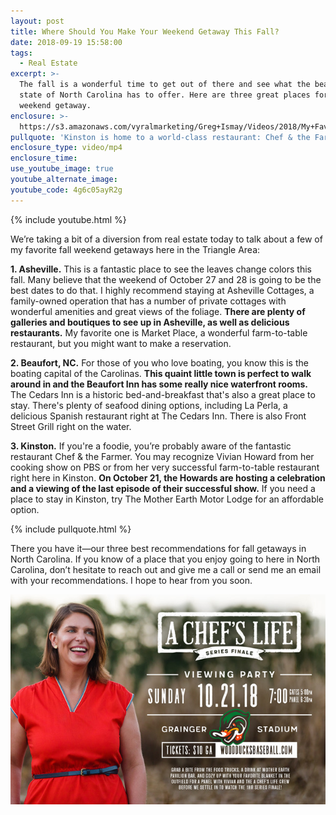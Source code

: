 ```yaml
---
layout: post
title: Where Should You Make Your Weekend Getaway This Fall?
date: 2018-09-19 15:58:00
tags:
  - Real Estate
excerpt: >-
  The fall is a wonderful time to get out of there and see what the beautiful
  state of North Carolina has to offer. Here are three great places for a fall
  weekend getaway.
enclosure: >-
  https://s3.amazonaws.com/vyralmarketing/Greg+Ismay/Videos/2018/My+Favorite+Fall+Getaways+-+Raleigh+Real+Estate+Agent.mp4
pullquote: 'Kinston is home to a world-class restaurant: Chef & the Farmer.'
enclosure_type: video/mp4
enclosure_time:
use_youtube_image: true
youtube_alternate_image:
youtube_code: 4g6c05ayR2g
---
```


{% include youtube.html %}

We’re taking a bit of a diversion from real estate today to talk about a few of my favorite fall weekend getaways here in the Triangle Area:

**1. Asheville.** This is a fantastic place to see the leaves change colors this fall. Many believe that the weekend of October 27 and 28 is going to be the best dates to do that. I highly recommend staying at Asheville Cottages, a family-owned operation that has a number of private cottages with wonderful amenities and great views of the foliage. **There are plenty of galleries and boutiques to see up in Asheville, as well as delicious restaurants.** My favorite one is Market Place, a wonderful farm-to-table restaurant, but you might want to make a reservation.

**2. Beaufort, NC.** For those of you who love boating, you know this is the boating capital of the Carolinas. **This quaint little town is perfect to walk around in and the Beaufort Inn has some really nice waterfront rooms.** The Cedars Inn is a historic bed-and-breakfast that's also a great place to stay. There's plenty of seafood dining options, including La Perla, a delicious Spanish restaurant right at The Cedars Inn. There is also Front Street Grill right on the water.

**3. Kinston.** If you're a foodie, you’re probably aware of the fantastic restaurant Chef & the Farmer. You may recognize Vivian Howard from her cooking show on PBS or from her very successful farm-to-table restaurant right here in Kinston. **On October 21, the Howards are hosting a celebration and a viewing of the last episode of their successful show.** If you need a place to stay in Kinston, try The Mother Earth Motor Lodge for an affordable option.

{% include pullquote.html %}

There you have it—our three best recommendations for fall getaways in North Carolina. If you know of a place that you enjoy going to here in North Carolina, don’t hesitate to reach out and give me a call or send me an email with your recommendations. I hope to hear from you soon.

![](/uploads/premier-invte-2018-1.jpeg)

&nbsp;